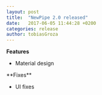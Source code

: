 ```yaml
---
layout: post
title:  "NewPipe 2.0 released"
date:   2017-06-05 11:44:28 +0200
categories: release
author: tobiasGroza
---
```

**Features**
<ul>
    <li>Material design</li>
</ul>
**Fixes**
<ul>
    <li>UI fixes</li>
</ul>